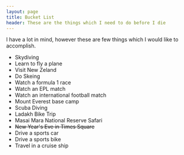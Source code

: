 ```yaml
---
layout: page
title: Bucket List
header: These are the things which I need to do before I die
---
```

I have a lot in mind, however these are few things which I would like to accomplish.

* Skydiving
* Learn to fly a plane
* Visit New Zeland
* Do Skeing 
* Watch a formula 1 race
* Watch an EPL match
* Watch an international football match
* Mount Everest base camp
* Scuba Diving
* Ladakh Bike Trip
* Masai Mara National Reserve Safari
* <del>New Year's Eve in Times Square</del>
* Drive a sports car
* Drive a sports bike
* Travel in a cruise ship
